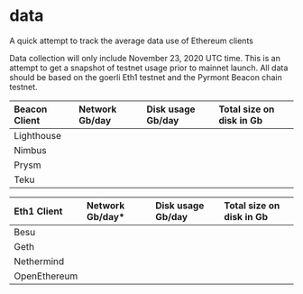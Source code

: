 # data
A quick attempt to track the average data use of Ethereum clients

Data collection will only include November 23, 2020 UTC time. This is an attempt to get a snapshot of testnet usage prior to mainnet launch. All data should be based on the goerli Eth1 testnet and the Pyrmont Beacon chain testnet.

|Beacon Client|Network Gb/day|Disk usage Gb/day|Total size on disk in Gb
:--|:--|:--|:--
|Lighthouse ||||
|Nimbus ||||
|Prysm ||||
|Teku ||||

|Eth1 Client|Network Gb/day*|Disk usage Gb/day|Total size on disk in Gb
:--|:--|:--|:--
|Besu ||||
|Geth ||||
|Nethermind ||||
|OpenEthereum ||||
